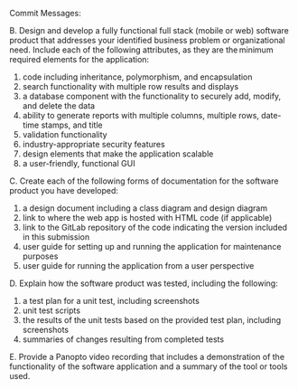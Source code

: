 Commit Messages:

B.  Design and develop a fully functional full stack (mobile or web) software product that addresses your identified business problem or organizational need. Include each of the following attributes, as they are the minimum required elements for the application:

1. code including inheritance, polymorphism, and encapsulation 
2. search functionality with multiple row results and displays
3. a database component with the functionality to securely add, modify, and delete the data
4. ability to generate reports with multiple columns, multiple rows, date-time stamps, and title
5. validation functionality 
6. industry-appropriate security features
7. design elements that make the application scalable 
8. a user-friendly, functional GUI

C. Create each of the following forms of documentation for the software product you have developed:

1. a design document including a class diagram and design diagram
2. link to where the web app is hosted with HTML code (if applicable)
3. link to the GitLab repository of the code indicating the version included in this submission
4. user guide for setting up and running the application for maintenance purposes
5. user guide for running the application from a user perspective

D. Explain how the software product was tested, including the following:

1. a test plan for a unit test, including screenshots
2. unit test scripts
3. the results of the unit tests based on the provided test plan, including screenshots
4. summaries of changes resulting from completed tests

E. Provide a Panopto video recording that includes a demonstration of the functionality of the software application and a summary of the tool or tools used.
